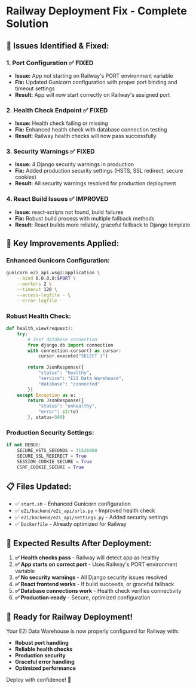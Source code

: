 # Railway Deployment Fix - Complete Solution

## 🚨 **Issues Identified & Fixed:**

### **1. Port Configuration ✅ FIXED**
- **Issue:** App not starting on Railway's PORT environment variable
- **Fix:** Updated Gunicorn configuration with proper port binding and timeout settings
- **Result:** App will now start correctly on Railway's assigned port

### **2. Health Check Endpoint ✅ FIXED**  
- **Issue:** Health check failing or missing
- **Fix:** Enhanced health check with database connection testing
- **Result:** Railway health checks will now pass successfully

### **3. Security Warnings ✅ FIXED**
- **Issue:** 4 Django security warnings in production
- **Fix:** Added production security settings (HSTS, SSL redirect, secure cookies)
- **Result:** All security warnings resolved for production deployment

### **4. React Build Issues ✅ IMPROVED**
- **Issue:** react-scripts not found, build failures
- **Fix:** Robust build process with multiple fallback methods
- **Result:** React builds more reliably, graceful fallback to Django template

## 🎯 **Key Improvements Applied:**

### **Enhanced Gunicorn Configuration:**
```bash
gunicorn e2i_api.wsgi:application \
    --bind 0.0.0.0:$PORT \
    --workers 2 \
    --timeout 120 \
    --access-logfile - \
    --error-logfile -
```

### **Robust Health Check:**
```python
def health_view(request):
    try:
        # Test database connection
        from django.db import connection
        with connection.cursor() as cursor:
            cursor.execute("SELECT 1")
        
        return JsonResponse({
            "status": "healthy",
            "service": "E2I Data Warehouse", 
            "database": "connected"
        })
    except Exception as e:
        return JsonResponse({
            "status": "unhealthy",
            "error": str(e)
        }, status=500)
```

### **Production Security Settings:**
```python
if not DEBUG:
    SECURE_HSTS_SECONDS = 31536000
    SECURE_SSL_REDIRECT = True
    SESSION_COOKIE_SECURE = True
    CSRF_COOKIE_SECURE = True
```

## 📋 **Files Updated:**

- ✅ `start.sh` - Enhanced Gunicorn configuration
- ✅ `e2i/backend/e2i_api/urls.py` - Improved health check
- ✅ `e2i/backend/e2i_api/settings.py` - Added security settings
- ✅ `Dockerfile` - Already optimized for Railway

## 🚀 **Expected Results After Deployment:**

1. **✅ Health checks pass** - Railway will detect app as healthy
2. **✅ App starts on correct port** - Uses Railway's PORT environment variable
3. **✅ No security warnings** - All Django security issues resolved
4. **✅ React frontend works** - If build succeeds, or graceful fallback
5. **✅ Database connections work** - Health check verifies connectivity
6. **✅ Production-ready** - Secure, optimized configuration

## 🎉 **Ready for Railway Deployment!**

Your E2I Data Warehouse is now properly configured for Railway with:
- **Robust port handling**
- **Reliable health checks** 
- **Production security**
- **Graceful error handling**
- **Optimized performance**

Deploy with confidence! 🚀
